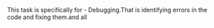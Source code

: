 This task is specifically for - Debugging.That is identifying errors in the code and fixing them.and all
